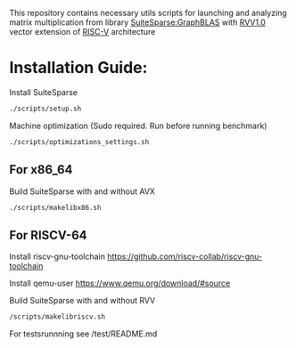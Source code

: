 This repository contains necessary utils scripts for launching and analyzing matrix multiplication from library [SuiteSparse:GraphBLAS](https://github.com/DrTimothyAldenDavis/SuiteSparse/tree/dev/GraphBLAS) with [RVV1.0](https://github.com/riscvarchive/riscv-v-spec/blob/master/v-spec.adoc) vector extension of [RISC-V](https://riscv.org/) architecture

# Installation Guide:

Install SuiteSparse 
```sh
./scripts/setup.sh
```

Machine optimization (Sudo required. Run before running benchmark)
 ```sh
 ./scripts/optimizations_settings.sh
 ```

## For x86_64

 Build SuiteSparse with and without AVX
```sh
./scripts/makelibx86.sh
``` 

## For RISCV-64

Install riscv-gnu-toolchain https://github.com/riscv-collab/riscv-gnu-toolchain

Install qemu-user https://www.qemu.org/download/#source

Build SuiteSparse with and without RVV
```sh
/scripts/makelibriscv.sh
``` 
For testsrunnning see /test/README.md
